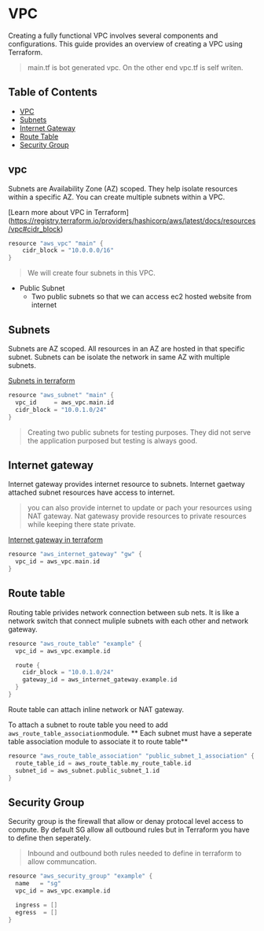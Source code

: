 # VPC

Creating a fully functional VPC involves several components and configurations. This guide provides an overview of creating a VPC using Terraform.
> main.tf is bot generated vpc. On the other end vpc.tf is self writen.

## Table of Contents

- [VPC](#vpc)
- [Subnets](#subnets)
- [Internet Gateway](#internet-gateway)
- [Route Table](#route-table)
- [Security Group](#security-group)

## vpc
Subnets are Availability Zone (AZ) scoped. They help isolate resources within a specific AZ. You can create multiple subnets within a VPC.

[Learn more about VPC in Terraform] (https://registry.terraform.io/providers/hashicorp/aws/latest/docs/resources/vpc#cidr_block)

```go
resource "aws_vpc" "main" {
    cidr_block = "10.0.0.0/16"
}
```
> We will create four subnets in this VPC.
 - Public Subnet
    * Two public subnets so that we can access ec2 hosted website from  internet

## Subnets

Subnets are AZ scoped. All resources in an AZ are hosted in that specific subnet. Subnets can be isolate the network in same AZ with multiple subnets.

[Subnets in terraform](https://registry.terraform.io/providers/hashicorp/aws/latest/docs/resources/subnet)

```go
resource "aws_subnet" "main" {
  vpc_id     = aws_vpc.main.id
  cidr_block = "10.0.1.0/24"
}

```

 > Creating two public subnets for testing purposes. They did not serve the application purposed but testing is always good.

## Internet gateway

Internet gateway provides internet resource to subnets. Internet gaetway attached subnet resources have access to internet. 

> you can also provide internet to update or pach your resources using NAT gateway. Nat gatewasy provide resources to private resources while keeping there state private.

[Internet gateway in terraform](https://registry.terraform.io/providers/hashicorp/aws/latest/docs/resources/internet_gateway)

```go
resource "aws_internet_gateway" "gw" {
  vpc_id = aws_vpc.main.id
}
```

## Route table

Routing table privides network connection between sub nets. It is like a network switch that connect muliple subnets with each other and network gateway.

```go
resource "aws_route_table" "example" {
  vpc_id = aws_vpc.example.id

  route {
    cidr_block = "10.0.1.0/24"
    gateway_id = aws_internet_gateway.example.id
  }
}
```

Route table can attach inline network or NAT gateway.

To attach a subnet to route table you need to add `aws_route_table_association`module. ** Each subnet must have a seperate table association module to associate it to route table**

```go
resource "aws_route_table_association" "public_subnet_1_association" {
  route_table_id = aws_route_table.my_route_table.id
  subnet_id = aws_subnet.public_subnet_1.id
}
```

## Security Group

Security group is the firewall that allow or denay protocal level access to compute.
By default SG allow all outbound rules but in Terraform you have to define then seperately.

> Inbound and outbound both rules needed to define in terraform to allow communcation.

```go
resource "aws_security_group" "example" {
  name   = "sg"
  vpc_id = aws_vpc.example.id

  ingress = []
  egress  = []
}
```
